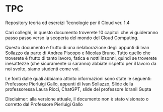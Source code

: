 # TPC
Repository teoria ed esercizi Tecnologie per il Cloud
ver. 1.4

Cari colleghi, in questo documento troverete 10 capitoli che vi guideranno passo passo verso la scoperta del mondo del Cloud Computing.

Questo documento è frutto di una rielaborazione degli appunti di Ivan Sollazzo da parte di Andrea Piscopo e Nicolas Bruno.
Tutto quello che troverete è frutto di tanto lavoro, fatica e notti insonni, quindi se troverete inesattezze (che sicuramente ci saranno) abbiate rispetto per il lavoro da noi svolto, siamo studenti come voi.

Le fonti dalle quali abbiamo attinto informazioni sono state le seguenti: Professore Pierluigi Gallo, appunti di Ivan Sollazzo, Slide della professoressa Laura Ricci, ChatGPT, slide del professore Idranil Gupta

Disclaimer: alla versione attuale, il documento non è stato visionato o corretto dal
Professore Pierluigi Gallo
